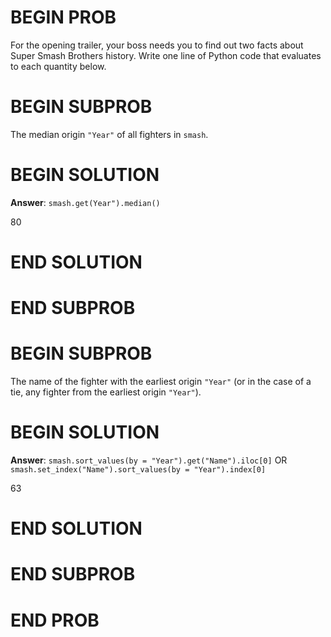 # BEGIN PROB
For the opening trailer, your boss needs you to find out two facts about
Super Smash Brothers history. Write one line of Python code that
evaluates to each quantity below.

# BEGIN SUBPROB
The median origin `"Year"` of all fighters in `smash`.

# BEGIN SOLUTION

**Answer**: `smash.get(Year").median()`

<average>80</average>

# END SOLUTION

# END SUBPROB

# BEGIN SUBPROB
The name of the fighter with the earliest origin `"Year"` (or in the case of a tie, any fighter from the earliest origin `"Year"`).

# BEGIN SOLUTION

**Answer**: `smash.sort_values(by = "Year").get("Name").iloc[0]` OR `smash.set_index("Name").sort_values(by = "Year").index[0]`

<average>63</average>

# END SOLUTION

# END SUBPROB

# END PROB